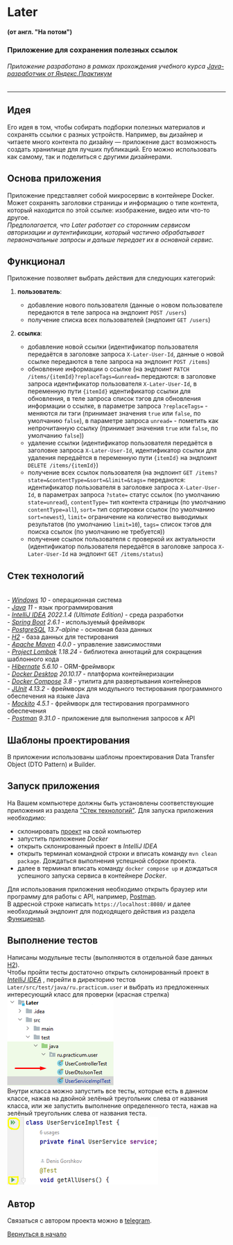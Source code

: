# Later

#### (от англ. "На потом")

### Приложение для сохранения полезных ссылок

###### Приложение разработано в рамках прохождения учебного курса [Java-разработчик от Яндекс.Практикум](https://practicum.yandex.ru/java-developer/)

***

## Идея

Его идея в том, чтобы собирать подборки полезных материалов и сохранять ссылки с разных устройств.
Например, вы дизайнер и читаете много контента по дизайну — приложение даст возможность создать
хранилище для лучших публикаций. Его можно использовать как самому, так и поделиться с другими
дизайнерами.

## Основа приложения

Приложение представляет собой микросервис в контейнере Docker. Может сохранять заголовки страницы и 
информацию о типе контента, который находится по этой ссылке: изображение, видео или что-то другое.
<br> _Предполагается, что Later работает со сторонним сервисом авторизации и аутентификации, 
который частично обрабатывает первоначальные запросы и дальше передает их в основной сервис._

## Функционал

Приложение позволяет выбрать действия для следующих категорий:

1) **пользователь**:

    - добавление нового пользователя (данные о новом пользователе передаются в теле запроса на
      эндпоинт `POST /users`)
    - получение списка всех пользователей (эндпоинт `GET /users`)

2) **ссылка**:

    - добавление новой ссылки (идентификатор пользователя передаётся в заголовке запроса
      `X-Later-User-Id`, данные о новой ссылке передаются в теле запроса на эндпоинт `POST /items`)
    - обновление информации о ссылке (на эндпоинт `PATCH /items/{itemId}?replaceTags=&unread=` 
      передаются: в заголовке запроса идентификатор пользователя `X-Later-User-Id`, в переменную 
      пути `{itemId}` идентификатор ссылки для обновления, в теле запроса список тэгов для 
      обновления информации о ссылке, в параметре запроса `?replaceTags=` - меняются ли тэги 
      (принимает значения `true` или `false`, по умолчанию `false`), в параметре запроса `unread=` - 
      пометить как непрочитанную ссылку (принимает значения `true` или `false`, по умолчанию 
      `false`))
    - удаление ссылки (идентификатор пользователя передаётся в заголовке запроса
      `X-Later-User-Id`, идентификатор ссылки для удаления передаётся в переменную пути
      `{itemId}` на эндпоинт `DELETE /items/{itemId}`)
    - получение всех ссылок пользователя (на эндпоинт 
      `GET /items?state=&contentType=&sort=&limit=&tags=` передаются: идентификатор пользователя 
      в заголовке запроса `X-Later-User-Id`, в параметрах запроса `?state=` статус ссылок (по 
      умолчанию `state=unread`), `contentType=` тип контента страницы (по умолчанию 
      `contentType=all`), `sort=` тип сортировки ссылок (по умолчанию `sort=newest`), `limit=` 
      ограничение на количество выводимых результатов (по умолчанию `limit=10`), `tags=` список 
      тэгов для поиска ссылок (по умолчанию не требуется))
    - получение ссылок пользователя с проверкой их актуальности (идентификатор 
      пользователя передаётся в  заголовке запроса `X-Later-User-Id` на эндпоинт 
      `GET /items/status`)

## Стек технологий

<br>- *[Windows](https://www.microsoft.com/ru-ru/software-download/windows10) 10* - операционная
система
<br>- *[Java](https://www.java.com/ru/) 11* - язык программирования
<br>- *[IntelliJ IDEA](https://www.jetbrains.com/ru-ru/idea/download/?ysclid=l8l4s0cdro888284513#section=windows)
2022.1.4 (Ultimate Edition)* - среда разработки
<br>- *[Spring Boot](https://spring.io) 2.6.1* - используемый фреймворк
<br>- *[PostgreSQL](https://www.postgresql.org/) 13.7-alpine* - основная база данных
<br>- *[H2](https://ru.wikipedia.org/wiki/H2)* - база данных для тестирования
<br>- *[Apache Maven](https://maven.apache.org/) 4.0.0* - управление зависимостями
<br>- *[Project Lombok](https://projectlombok.org/) 1.18.24* - библиотека аннотаций для сокращения
шаблонного кода
<br>- *[Hibernate](https://hibernate.org/) 5.6.10* - ORM-фреймворк
<br>- *[Docker Desktop](https://docs.docker.com/desktop/install/windows-install/) 20.10.17* -
платформа контейнеризации
<br>- *[Docker Compose](https://docs.docker.com/compose/install/) 3.8* - утилита для
развертывания контейнеров
<br>- *[JUnit](https://junit.org) 4.13.2* - фреймворк для модульного тестирования программного
обеспечения на языке Java
<br>- *[Mockito](https://site.mockito.org/) 4.5.1* - фреймворк для тестирования программного
обеспечения
<br>- *[Postman](https://www.postman.com/downloads/) 9.31.0* - приложение для выполнения запросов
к API

## Шаблоны проектирования

В приложении использованы шаблоны проектирования Data Transfer Object (DTO Pattern) и Builder.

## Запуск приложения

На Вашем компьютере должны быть установлены соответствующие приложения из раздела ["Стек
технологий"](#стек-технологий).
Для запуска приложения необходимо:

- склонировать [проект](https://github.com/gorden73/Later) на свой компьютер
- запустить приложение _Docker_
- открыть склонированный проект в _IntelliJ IDEA_
- открыть терминал командной строки и вписать команду `mvn clean package`. Дождаться выполнения
  успешной сборки проекта.
- далее в терминал вписать команду `docker compose up` и дождаться успешного запуска сервиса
в контейнере _Docker_.

Для использования приложения необходимо открыть браузер или программу для
работы с API, например, [Postman](https://www.postman.com/).
<br>В адресной строке написать `https://localhost:8080/` и далее необходимый эндпоинт для
подходящего действия из раздела [Функционал](#функционал).

## Выполнение тестов

Написаны модульные тесты (выполняются в отдельной базе данных
[H2](https://ru.wikipedia.org/wiki/H2)).
<br>Чтобы пройти тесты достаточно открыть склонированный проект
в *[IntelliJ IDEA](https://www.jetbrains.com/ru-ru/idea/download/?ysclid=l8l4s0cdro888284513#section=windows)*
, перейти в директорию тестов `Later/src/test/java/ru.practicum.user` и выбрать из
предложенных интересующий класс для проверки (красная стрелка)
<br>![LaterTests](LaterTests.png)
<br>Внутри класса можно запустить все тесты, которые есть в данном классе, нажав на двойной
зелёный треугольник слева от названия класса, или же запустить выполнение определенного теста, 
нажав на зелёный треугольник слева от названия теста.
<br>![RunTests](RunTests.png)

## Автор

Связаться с автором проекта можно в [telegram](https://t.me/gorden73).

[Вернуться в начало](#later)